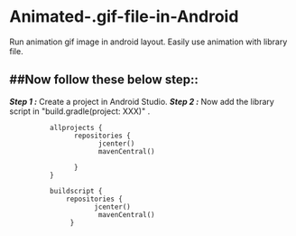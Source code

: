 # Animated-.gif-file-in-Android
Run animation gif image in android layout. Easily use animation with library file.


##Now follow these below step::
---

***Step 1 :***
          Create a project in Android Studio.
***Step 2 :***
          Now add the library script in "build.gradle(project: XXX)" .
```
          allprojects {
                repositories {
                      jcenter()
                      mavenCentral()
        
                }
          }
```
          
```
          buildscript {
              repositories {
                     jcenter()
                      mavenCentral()
               }
          
      
```
          
         
